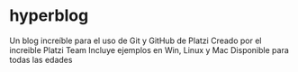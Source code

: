# hyperblog
Un blog increíble para el uso de Git y GitHub de Platzi
Creado por el increible Platzi Team
Incluye ejemplos en Win, Linux y Mac
Disponible para todas las edades